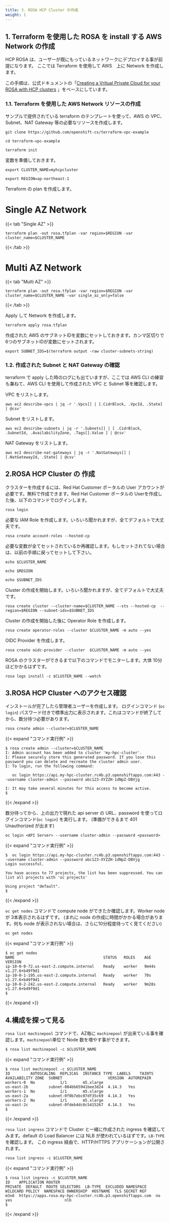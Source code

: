 ```yaml
---
title: 3. ROSA HCP Cluster の作成
weight: 1
---
```


## 1. Terraform を使用した ROSA を install する AWS Network の作成

HCP ROSA は、ユーザーが既にもっているネットワークにデプロイする事が前提になります。
ここでは Terraform を使用して AWS　上に Network を作成します。

この手順は、公式ドキュメントの「<a href="https://docs.openshift.com/rosa/rosa_hcp/rosa-hcp-sts-creating-a-cluster-quickly.html#rosa-hcp-creating-vpc" target="_blank">Creating a Vritual Private Cloud for your ROSA with HCP clusters</a>
」をベースにしています。

### 1.1. Terraform を使用した AWS Network リソースの作成

サンプルで提供されている terraform のテンプレートを使って、AWS の VPC、Subnet、NAT Gateway 等の必要なリソースを作成します。

```tpl
git clone https://github.com/openshift-cs/terraform-vpc-example
```

```tpl
cd terraform-vpc-example
```

```tpl
terraform init
```

変数を準備しておきます。

```tpl
export CLUSTER_NAME=myhcpcluster
```
```tpl
export REGION=ap-northeast-1
```

Terraform の plan を作成します。

# Single AZ Network
{{< tab "Single AZ" >}}

```tpl
terraform plan -out rosa.tfplan -var region=$REGION -var cluster_name=$CLUSTER_NAME 
```
{{< /tab >}}


# Multi AZ Network
{{< tab "Multi AZ" >}}

```tpl
terraform plan -out rosa.tfplan -var region=$REGION -var cluster_name=$CLUSTER_NAME -var single_az_only=false
```
{{< /tab >}}


Apply して Network を作成します。

```tpl
terraform apply rosa.tfplan
```

作成された AWS のサブネットIDを変数にセットしておきます。カンマ区切りで6つのサブネットIDが変数にセットされます。

```tpl
export SUBNET_IDS=$(terraform output -raw cluster-subnets-string)
```

### 1.2. 作成された Subnet と NAT Gateway の確認

terraform で apply した時のログにも出ていますが、ここでは AWS CLI の練習も兼ねて、AWS CLI を使用して作成された VPC と Subnet 等を確認します。

VPC をリストします。
```tpl
aws ec2 describe-vpcs | jq -r '.Vpcs[] | [.CidrBlock, .VpcId, .State] | @csv'
```

Subnet をリストします。
```tpl
aws ec2 describe-subnets | jq -r '.Subnets[] | [ .CidrBlock, .SubnetId, .AvailabilityZone, .Tags[].Value ] | @csv'
```

NAT Gateway をリストします。
```tpl
aws ec2 describe-nat-gateways | jq -r '.NatGateways[] | [.NatGatewayId, .State] | @csv'
```

## 2.ROSA HCP Cluster の 作成

クラスターを作成するには、Red Hat Customer ポータルの User アカウントが必要です。無料で作成できます。Red Hat Customer ポータルの Userを作成した後、以下のコマンドでログインします。

```tpl
rosa login
```


必要な IAM Role を作成します。いろいろ聞かれますが、全てデフォルトで大丈夫です。

```tpl
rosa create account-roles --hosted-cp
```

必要な変数が全てセットされているか再確認します。もしセットされてない場合は、以前の手順に戻ってセットして下さい。

```tpl
echo $CLUSTER_NAME
```
```tpl
echo $REGION
```
```tpl
echo $SUBNET_IDS
```

Cluster の作成を開始します。いろいろ聞かれますが、全てデフォルトで大丈夫です。

```tpl
rosa create cluster --cluster-name=$CLUSTER_NAME --sts --hosted-cp  --region=$REGION --subnet-ids=$SUBNET_IDS
```

Cluster の作成を開始した後に Operator Role を作成します。

```tpl
rosa create operator-roles --cluster $CLUSTER_NAME -m auto --yes
```

OIDC Provider を作成します。

```tpl
rosa create oidc-provider --cluster  $CLUSTER_NAME -m auto --yes
```

ROSA のクラスターができるまで以下のコマンドでモニターします。大体 10分ほどかかるはずです。

```tpl
rosa logs install -c $CLUSTER_NAME --watch
```



## 3.ROSA HCP Cluster へのアクセス確認

インストールが完了したら管理者ユーザーを作成します。
ログインコマンド (`oc login`) パスワード付きで標準出力に表示されます。これはコマンドが終了してから、数分待つ必要があります。

```tpl
rosa create admin --cluster=$CLUSTER_NAME
```
{{< expand "コマンド実行例" >}}

```tpl
$ rosa create admin --cluster=$CLUSTER_NAME
I: Admin account has been added to cluster 'my-hpc-cluster'.
I: Please securely store this generated password. If you lose this password you can delete and recreate the cluster admin user.
I: To login, run the following command:

   oc login https://api.my-hpc-cluster.rc4b.p3.openshiftapps.com:443 --username cluster-admin --password abc123-XYZZH-1dNpZ-DBVjg

I: It may take several minutes for this access to become active.
$
```
{{< /expand >}}

数分待ってから、上の出力で現れた api server の URL、password を使ってログインコマンド(`oc login`) を実行します。
(準備ができるまで 401 Unauthorized が出ます) 

```tpl
oc login <API Server> --username cluster-admin --password <password>
```

{{< expand "コマンド実行例" >}}
```
$  oc login https://api.my-hpc-cluster.rc4b.p3.openshiftapps.com:443 --username cluster-admin --password abc123-XYZZH-1dNpZ-DBVjg
Login successful.

You have access to 77 projects, the list has been suppressed. You can list all projects with 'oc projects'

Using project "default".
$ 
```
{{< /expand >}}

`oc get nodes` コマンドで compute node ができたか確認します。Worker node が 3本表示されるはずです。
(まれに node の作成に時間がかかる場合があります。何も node が表示されない場合は、さらに10分程度待ってく見てください)

```tpl
oc get nodes
```
{{< expand "コマンド実行例" >}}
```
$ oc get nodes
NAME                                       STATUS   ROLES    AGE     VERSION
ip-10-0-0-72.us-east-2.compute.internal    Ready    worker   9m44s   v1.27.6+b49f9d1
ip-10-0-1-195.us-east-2.compute.internal   Ready    worker   70s     v1.27.6+b49f9d1
ip-10-0-2-242.us-east-2.compute.internal   Ready    worker   9m28s   v1.27.6+b49f9d1
$
```
{{< /expand >}}

## 4.構成を探って見る

`rosa list machinepool` コマンドで、AZ毎に `machinepool` が出来ている事を確認します。`machinepool`単位で Node 数を増やす事ができます。

```tpl
$ rosa list machinepool -c $CLUSTER_NAME
```

{{< expand "コマンド実行例" >}}
```tpl
$ rosa list machinepool -c $CLUSTER_NAME
ID         AUTOSCALING  REPLICAS  INSTANCE TYPE  LABELS    TAINTS    AVAILABILITY ZONE  SUBNET                    VERSION  AUTOREPAIR  
workers-0  No           1/1       m5.xlarge                          us-east-2b         subnet-084bb65941bee3d24  4.14.3   Yes         
workers-1  No           1/1       m5.xlarge                          us-east-2a         subnet-0f0b7ebc07df35c69  4.14.3   Yes         
workers-2  No           1/1       m5.xlarge                          us-east-2c         subnet-0fdeb4dc0c5415267  4.14.3   Yes         
$ 
```
{{< /expand >}}


`rosa list ingress` コマンドで Cluster と一緒に作成された ingress を確認してみます。default の Load Balancer には NLB が使われているはずです。`LB-TYPE` を確認します。
この ingress 経由で、HTTP/HTTPS アプリケーションが公開されます。

```tpl
rosa list ingress -c $CLUSTER_NAME
```
{{< expand "コマンド実行例" >}}
```tpl
$ rosa list ingress -c $CLUSTER_NAME
ID    APPLICATION ROUTER                                          PRIVATE  DEFAULT  ROUTE SELECTORS  LB-TYPE  EXCLUDED NAMESPACE  WILDCARD POLICY  NAMESPACE OWNERSHIP  HOSTNAME  TLS SECRET REF
m3x6  https://apps.rosa.my-hpc-cluster.rc4b.p3.openshiftapps.com  no       yes                       nlb                                                                          
$
```
{{< /expand >}}

